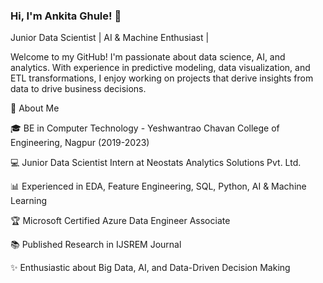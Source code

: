 ### Hi, I'm Ankita Ghule! 👋

Junior Data Scientist | AI & Machine Enthusiast |

Welcome to my GitHub! I'm passionate about data science, AI, and analytics. With experience in predictive modeling, data visualization, and ETL transformations, I enjoy working on projects that derive insights from data to drive business decisions.

🚀 About Me

🎓 BE in Computer Technology - Yeshwantrao Chavan College of Engineering, Nagpur (2019-2023)

💻 Junior Data Scientist Intern at Neostats Analytics Solutions Pvt. Ltd.

📊 Experienced in EDA, Feature Engineering, SQL, Python, AI & Machine Learning

🏆 Microsoft Certified Azure Data Engineer Associate

📚 Published Research in IJSREM Journal

✨ Enthusiastic about Big Data, AI, and Data-Driven Decision Making

